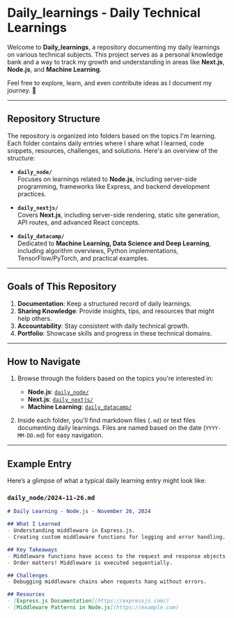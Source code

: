 # Daily_learnings - Daily Technical Learnings

Welcome to **Daily_learnings**, a repository documenting my daily learnings on various technical subjects. This project serves as a personal knowledge bank and a way to track my growth and understanding in areas like **Next.js**, **Node.js**, and **Machine Learning**. 

Feel free to explore, learn, and even contribute ideas as I document my journey. 🚀

---

## Repository Structure

The repository is organized into folders based on the topics I'm learning. Each folder contains daily entries where I share what I learned, code snippets, resources, challenges, and solutions. Here's an overview of the structure:

- **`daily_node/`**  
  Focuses on learnings related to **Node.js**, including server-side programming, frameworks like Express, and backend development practices.

- **`daily_nextjs/`**  
  Covers **Next.js**, including server-side rendering, static site generation, API routes, and advanced React concepts.

- **`daily_datacamp/`**  
  Dedicated to **Machine Learning, Data Science and Deep Learning**, including algorithm overviews, Python implementations, TensorFlow/PyTorch, and practical examples.

---

## Goals of This Repository

1. **Documentation**: Keep a structured record of daily learnings.
2. **Sharing Knowledge**: Provide insights, tips, and resources that might help others.
3. **Accountability**: Stay consistent with daily technical growth.
4. **Portfolio**: Showcase skills and progress in these technical domains.

---

## How to Navigate

1. Browse through the folders based on the topics you're interested in:
   - **Node.js**: [`daily_node/`](./daily_node/)
   - **Next.js**: [`daily_nextjs/`](./daily_nextjs/)
   - **Machine Learning**: [`daily_datacamp/`](./daily_datacamp/)

2. Inside each folder, you'll find markdown files (`.md`) or text files documenting daily learnings. Files are named based on the date (`YYYY-MM-DD.md`) for easy navigation.

---

## Example Entry

Here’s a glimpse of what a typical daily learning entry might look like:

### `daily_node/2024-11-26.md`
```markdown
# Daily Learning - Node.js - November 26, 2024

## What I Learned
- Understanding middleware in Express.js.
- Creating custom middleware functions for logging and error handling.

## Key Takeaways
- Middleware functions have access to the request and response objects.
- Order matters! Middleware is executed sequentially.

## Challenges
- Debugging middleware chains when requests hang without errors.

## Resources
- [Express.js Documentation](https://expressjs.com/)
- [Middleware Patterns in Node.js](https://example.com)
